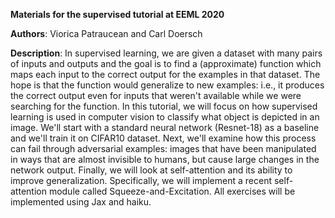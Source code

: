 **Materials for the supervised tutorial at EEML 2020**

**Authors**: Viorica Patraucean and Carl Doersch

**Description**:
In supervised learning, we are given a dataset with many pairs of inputs and outputs and the goal is to find a (approximate) function which maps each input to the correct output for the examples in that dataset. The hope is that the function would generalize to new examples: i.e., it produces the correct output even for inputs that weren't available while we were searching for the function. In this tutorial, we will focus on how supervised learning is used in computer vision to classify what object is depicted in an image. We'll start with a standard neural network (Resnet-18) as a baseline and we'll train it on CIFAR10 dataset. Next, we'll examine how this process can fail through adversarial examples: images that have been manipulated in ways that are almost invisible to humans, but cause large changes in the network output. Finally, we will look at self-attention and its ability to improve generalization. Specifically, we will implement a recent self-attention module called Squeeze-and-Excitation. All exercises will be implemented using Jax and haiku.
